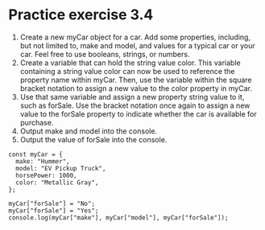 # Practice exercise 3.4

1. Create a new myCar object for a car. Add some properties, including, but not
limited to, make and model, and values for a typical car or your car. Feel free
to use booleans, strings, or numbers.
2. Create a variable that can hold the string value color. This variable
containing a string value color can now be used to reference the property
name within myCar. Then, use the variable within the square bracket notation
to assign a new value to the color property in myCar.
3. Use that same variable and assign a new property string value to it, such as
forSale. Use the bracket notation once again to assign a new value to the
forSale property to indicate whether the car is available for purchase.
4. Output make and model into the console.
5. Output the value of forSale into the console.

```
const myCar = {
  make: "Hummer",
  model: "EV Pickup Truck",
  horsePower: 1000,
  color: "Metallic Gray",
};

myCar["forSale"] = "No";
myCar["forSale"] = "Yes";
console.log(myCar["make"], myCar["model"], myCar["forSale"]);
```